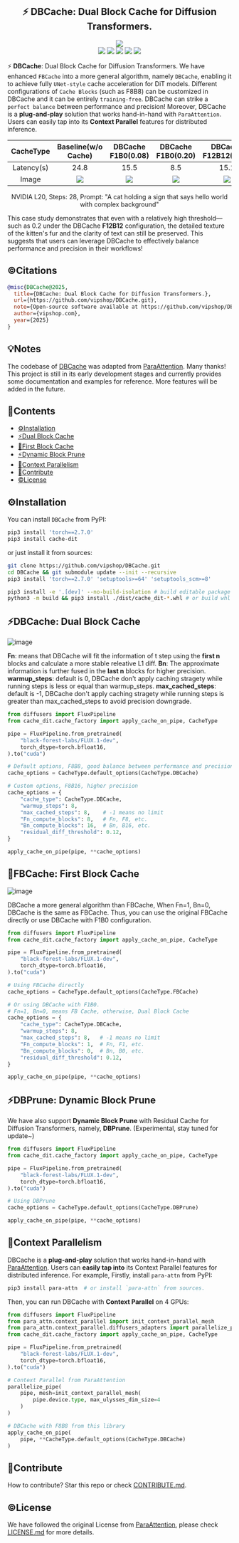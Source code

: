 <div align="center">
  <p align="center">
    <h2>⚡️ DBCache: Dual Block Cache for Diffusion Transformers.</h2>
  </p>
   <img src=./assets/dbcache.png >
  <div align='center'>
        <img src=https://img.shields.io/badge/Language-Python-brightgreen.svg >
        <img src=https://img.shields.io/badge/PRs-welcome-9cf.svg >
        <img src=https://img.shields.io/badge/pypi-pass-brightgreen.svg >
        <img src=https://img.shields.io/badge/python-3.10|3.11|3.12-skyblue.svg >
        <img src=https://img.shields.io/badge/Release-v0.1.0-brightgreen.svg >
 </div>
</div>

⚡️ **DBCache**: Dual Block Cache for Diffusion Transformers. We have enhanced `FBCache` into a more general algorithm, namely `DBCache`, enabling it to achieve fully `UNet-style` cache acceleration for DiT models. Different configurations of `Cache Blocks` (such as F8B8) can be customized in DBCache and it can be entirely `training-free`. DBCache can strike a `perfect balance` between performance and precision! Moreover, DBCache is a **plug-and-play** solution that works hand-in-hand with `ParaAttention`. Users can easily tap into its **Context Parallel** features for distributed inference.

|CacheType|Baseline(w/o Cache)|DBCache F1B0(0.08)|DBCache F1B0(0.20)|DBCache F12B12(0.20)|DBCache F16B16(0.20)|DBCache F16B16(0.08)|
|:---:|:---:|:---:|:---:|:---:|:---:|:---:|
|Latency(s)|24.8|15.5|8.5|15.1|17.7|20.5|
|Image|![](./assets/NONE_R0.08_S0.png)|![](./assets/DBCACHE_F1B0S1_R0.08_S11.png)|![](./assets/DBCACHE_F1B0S1_R0.2_S19.png)|![](./assets/DBCACHE_F12B12S4_R0.2_S16.png)|![](./assets/DBCACHE_F16B16S4_R0.2_S13.png)|![](./assets/DBCACHE_F12B16S4_R0.08_S6.png)

<div align="center">
  <p align="center">
    NVIDIA L20, Steps: 28, Prompt: "A cat holding a sign that says hello world with complex background"
  </p>
</div>

This case study demonstrates that even with a relatively high threshold—such as 0.2 under the DBCache **F12B12** configuration, the detailed texture of the kitten's fur and the clarity of text can still be preserved. This suggests that users can leverage DBCache to effectively balance performance and precision in their workflows!

## ©️Citations

```BibTeX
@misc{DBCache@2025,
  title={DBCache: Dual Block Cache for Diffusion Transformers.},
  url={https://github.com/vipshop/DBCache.git},
  note={Open-source software available at https://github.com/vipshop/DBCache.git},
  author={vipshop.com},
  year={2025}
}
```

## 💡Notes

The codebase of [DBCache](./src/cache_dit/) was adapted from [ParaAttention](https://github.com/chengzeyi/ParaAttention/tree/main/src/para_attn/first_block_cache). Many thanks! This project is still in its early development stages and currently provides some documentation and examples for reference. More features will be added in the future.

## 📖Contents 

<div id="contents"></div>  

- [⚙️Installation](#️installation)  
- [⚡️Dual Block Cache](#dbcache)
- [🎉First Block Cache](#fbcache)
- [⚡️Dynamic Block Prune](#dbprune)
- [🎉Context Parallelism](#context-parallelism)  
- [👋Contribute](#contribute)
- [©️License](#license)


## ⚙️Installation  

<div id="installation"></div>

You can install `DBCache` from PyPI:

```bash
pip3 install 'torch==2.7.0'
pip3 install cache-dit
```

or just install it from sources:

```bash
git clone https://github.com/vipshop/DBCache.git
cd DBCache && git submodule update --init --recursive
pip3 install 'torch==2.7.0' 'setuptools>=64' 'setuptools_scm>=8'

pip3 install -e '.[dev]' --no-build-isolation # build editable package
python3 -m build && pip3 install ./dist/cache_dit-*.whl # or build whl first and then install it.
```

## ⚡️DBCache: Dual Block Cache  

<div id="dbcache"></div>

![image](https://github.com/user-attachments/assets/a508d4a2-b3ac-43c4-bd3f-36e52f657e14)

**Fn**: means that DBCache will fit the information of t step using the **first n** blocks and calculate a more stable releative L1 diff. **Bn**: The approximate information is further fused in the **last n** blocks for higher precision. **warmup_steps**: default is 0, DBCache don't apply caching stragety while running steps is less or equal than warmup_steps. **max_cached_steps**: default is -1, DBCache don't apply caching stragety while running steps is greater than max_cached_steps to avoid precision downgrade.


```python
from diffusers import FluxPipeline
from cache_dit.cache_factory import apply_cache_on_pipe, CacheType

pipe = FluxPipeline.from_pretrained(
    "black-forest-labs/FLUX.1-dev",
    torch_dtype=torch.bfloat16,
).to("cuda")

# Default options, F8B8, good balance between performance and precision
cache_options = CacheType.default_options(CacheType.DBCache)

# Custom options, F8B16, higher precision
cache_options = {
    "cache_type": CacheType.DBCache,
    "warmup_steps": 8,
    "max_cached_steps": 8,    # -1 means no limit
    "Fn_compute_blocks": 8,   # Fn, F8, etc.
    "Bn_compute_blocks": 16,  # Bn, B16, etc.
    "residual_diff_threshold": 0.12,
}

apply_cache_on_pipe(pipe, **cache_options)
```

## 🎉FBCache: First Block Cache  

<div id="fbcache"></div>

![image](https://github.com/user-attachments/assets/5d63b542-76cb-4859-987e-34f267ab627e)

DBCache a more general algorithm than FBCache, When Fn=1, Bn=0, DBCache is the same as FBCache. Thus, you can use the original FBCache directly or use DBCache with F1B0 configuration.

```python
from diffusers import FluxPipeline
from cache_dit.cache_factory import apply_cache_on_pipe, CacheType

pipe = FluxPipeline.from_pretrained(
    "black-forest-labs/FLUX.1-dev",
    torch_dtype=torch.bfloat16,
).to("cuda")

# Using FBCache directly
cache_options = CacheType.default_options(CacheType.FBCache)

# Or using DBCache with F1B0. 
# Fn=1, Bn=0, means FB Cache, otherwise, Dual Block Cache
cache_options = {
    "cache_type": CacheType.DBCache,
    "warmup_steps": 8,
    "max_cached_steps": 8,   # -1 means no limit
    "Fn_compute_blocks": 1,  # Fn, F1, etc.
    "Bn_compute_blocks": 0,  # Bn, B0, etc.
    "residual_diff_threshold": 0.12,
}

apply_cache_on_pipe(pipe, **cache_options)
```

## ⚡️DBPrune: Dynamic Block Prune

<div id="dbprune"></div>  


We have also support **Dynamic Block Prune** with Residual Cache for Diffusion Transformers, namely, **DBPrune**. (Experimental, stay tuned for update~)

```python
from diffusers import FluxPipeline
from cache_dit.cache_factory import apply_cache_on_pipe, CacheType

pipe = FluxPipeline.from_pretrained(
    "black-forest-labs/FLUX.1-dev",
    torch_dtype=torch.bfloat16,
).to("cuda")

# Using DBPrune
cache_options = CacheType.default_options(CacheType.DBPrune)

apply_cache_on_pipe(pipe, **cache_options)
```


## 🎉Context Parallelism

<div id="context-parallelism"></div>  

DBCache is a **plug-and-play** solution that works hand-in-hand with [ParaAttention](https://github.com/chengzeyi/ParaAttention). Users can **easily tap into** its Context Parallel features for distributed inference. For example, Firstly, install `para-attn` from PyPI:

```bash
pip3 install para-attn  # or install `para-attn` from sources.
```

Then, you can run DBCache with **Context Parallel** on 4 GPUs:

```python
from diffusers import FluxPipeline
from para_attn.context_parallel import init_context_parallel_mesh
from para_attn.context_parallel.diffusers_adapters import parallelize_pipe
from cache_dit.cache_factory import apply_cache_on_pipe, CacheType

pipe = FluxPipeline.from_pretrained(
    "black-forest-labs/FLUX.1-dev",
    torch_dtype=torch.bfloat16,
).to("cuda")

# Context Parallel from ParaAttention
parallelize_pipe(
    pipe, mesh=init_context_parallel_mesh(
        pipe.device.type, max_ulysses_dim_size=4
    )
)

# DBCache with F8B8 from this library
apply_cache_on_pipe(
    pipe, **CacheType.default_options(CacheType.DBCache)
)
```

## 👋Contribute 
<div id="contribute"></div>

How to contribute? Star this repo or check [CONTRIBUTE.md](./CONTRIBUTE.md).


## ©️License   

<div id="license"></div>


We have followed the original License from [ParaAttention](https://github.com/chengzeyi/ParaAttention), please check [LICENSE.md](./LICENSE.md) for more details.
